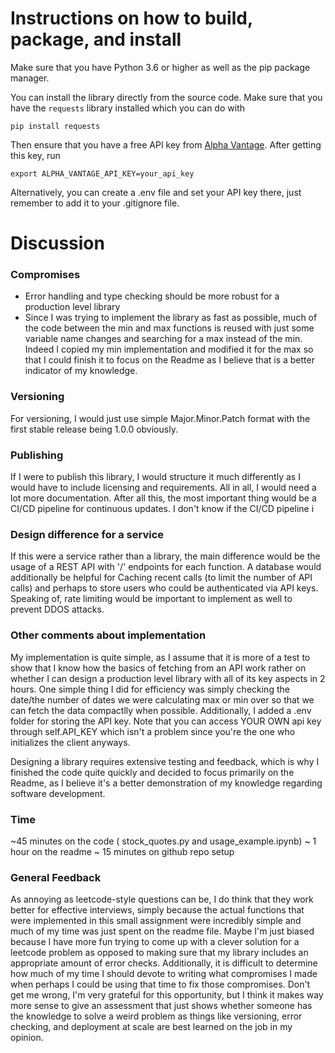# Instructions on how to build, package, and install

Make sure that you have Python 3.6 or higher as well as the pip package manager.

You can install the library directly from the source code. Make sure that you have the `requests` library installed
which you can do with

`pip install requests`

Then ensure that you have a free API key from [Alpha Vantage](https://www.alphavantage.co/support/#api-key). After getting this key, run

```
export ALPHA_VANTAGE_API_KEY=your_api_key
```

Alternatively, you can create a .env file and set your API
key there, just remember to add it to your .gitignore file.

# Discussion

### Compromises

- Error handling and type checking should be more robust for
  a production level library
- Since I was trying to implement the library as fast as possible, much of the code between the min and max functions is reused with just some variable name changes and searching for a max instead of the min. Indeed I copied my min implementation and modified it for the max so that I could finish it to focus on the Readme as I believe that is a better indicator of my knowledge.

### Versioning

For versioning, I would just use simple Major.Minor.Patch
format with the first stable release being 1.0.0 obviously.

### Publishing

If I were to publish this library, I would structure
it much differently as I would have to include licensing
and requirements. All in all, I would need a lot
more documentation. After all this, the most important
thing would be a CI/CD pipeline for continuous updates. I don't know if the CI/CD pipeline i

### Design difference for a service

If this were a service rather than a library, the main difference would be the usage of a REST API with '/' endpoints for each function. A database would additionally be helpful for Caching recent calls (to limit the number of API calls) and perhaps to store users who could be authenticated via API keys. Speaking of, rate limiting would be important to implement as well to prevent DDOS attacks.

### Other comments about implementation

My implementation is quite simple, as I assume that it is
more of a test to show that I know how the basics of
fetching from an API work rather on whether I can design
a production level library with all of its key aspects in 2
hours. One simple thing I did for efficiency was simply checking the date/the number of dates we were calculating max
or min over so that we can fetch the data compactlly when possible. Additionally, I added a .env folder for storing the API key. Note that you can access YOUR OWN api key through self.API_KEY which isn't a problem since you're the one who
initializes the client anyways.

Designing a library requires extensive testing and
feedback, which is why I finished the code quite quickly and decided to focus primarily on the Readme, as I believe it's a better demonstration of my knowledge regarding software development.

### Time

~45 minutes on the code ( stock_quotes.py and usage_example.ipynb)
~ 1 hour on the readme
~ 15 minutes on github repo setup

### General Feedback

As annoying as leetcode-style questions can be, I do think
that they work better for effective interviews, simply
because the actual functions that were implemented in
this small assignment were incredibly simple and much of
my time was just spent on the readme file. Maybe I'm just
biased because I have more fun trying to come up with
a clever solution for a leetcode problem as opposed to
making sure that my library includes an appropriate amount
of error checks. Additionally, it is difficult to determine
how much of my time I should devote to writing what compromises I made when perhaps I could be using that time
to fix those compromises. Don't get me wrong, I'm very grateful for this opportunity, but I think it makes way more sense to give an assessment
that just shows whether someone has the knowledge to solve a weird problem
as things like versioning, error checking, and deployment at scale are
best learned on the job in my opinion.
